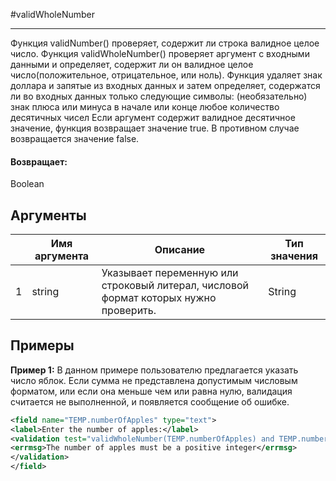 #validWholeNumber

---

Функция validNumber() проверяет, содержит ли строка валидное целое число. Функция validWholeNumber() проверяет аргумент с входными данными и определяет, содержит ли он валидное целое число(положительное, отрицательное, или ноль). Функция удаляет знак доллара и запятые из входных данных и затем определяет, содержатся ли во входных данных только следующие символы: (необязательно) знак плюса или минуса в начале или конце любое количество десятичных чисел Если аргумент содержит валидное десятичное значение, функция возвращает значение true. В противном случае возвращается значение false.

#### Возвращает:

Boolean

## Аргументы

|  | Имя аргумента | Описание | Тип значения |
| --- | --- | --- | --- |
| 1 | string | Указывает переменную или строковый литерал, числовой формат которых нужно проверить. | String |

## Примеры

**Пример 1:** В данном примере пользователю предлагается указать число яблок. Если сумма не представлена допустимым числовым форматом, или если она меньше чем или равна нулю, валидация считается не выполненной, и появляется сообщение об ошибке.
```xml
<field name="TEMP.numberOfApples" type="text">
<label>Enter the number of apples:</label>
<validation test="validWholeNumber(TEMP.numberOfApples) and TEMP.numberOfApples gt 0">
<errmsg>The number of apples must be a positive integer</errmsg>
</validation>
</field>
```

